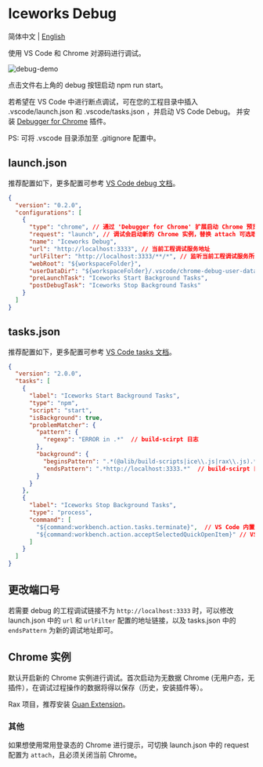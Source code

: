 # Iceworks Debug

简体中文 | [English](./debug.en.md)

使用 VS Code 和 Chrome 对源码进行调试。

![debug-demo](https://img.alicdn.com/tfs/TB1vCixhP39YK4jSZPcXXXrUFXa-1200-695.gif)

点击文件右上角的 debug 按钮启动 npm run start。 

若希望在 VS Code 中进行断点调试，可在您的工程目录中插入 .vscode/launch.json 和 .vscode/tasks.json ，并启动 VS Code Debug。
并安装 [Debugger for Chrome](https://marketplace.visualstudio.com/items?itemName=msjsdiag.debugger-for-chrome) 插件。

PS: 可将 .vscode 目录添加至 .gitignore 配置中。

## launch.json

推荐配置如下，更多配置可参考 [VS Code debug 文档](https://code.visualstudio.com/docs/editor/debugging#_launch-configurations)。

```json
{
  "version": "0.2.0",
  "configurations": [
    {
      "type": "chrome", // 通过 'Debugger for Chrome' 扩展启动 Chrome 预览。
      "request": "launch", // 调试会启动新的 Chrome 实例，替换 attach 可选取当前 Chrome 实例，但需要重启 Chrome。
      "name": "Iceworks Debug", 
      "url": "http://localhost:3333", // 当前工程调试服务地址
      "urlFilter": "http://localhost:3333/**/*", // 监听当前工程调试服务所有的 url
      "webRoot": "${workspaceFolder}",
      "userDataDir": "${workspaceFolder}/.vscode/chrome-debug-user-data", // 用于存放 Chrome 的用户数据（安装的浏览器插件等）
      "preLaunchTask": "Iceworks Start Background Tasks",
      "postDebugTask": "Iceworks Stop Background Tasks"
    }
  ]
}
```

## tasks.json

推荐配置如下，更多配置可参考 [VS Code tasks 文档]( https://code.visualstudio.com/docs/editor/tasks#vscode)。

```json
{
  "version": "2.0.0",
  "tasks": [
    {
      "label": "Iceworks Start Background Tasks",
      "type": "npm",
      "script": "start",
      "isBackground": true,
      "problemMatcher": {
        "pattern": {
          "regexp": "ERROR in .*"  // build-scirpt 日志
        },
        "background": {
          "beginsPattern": ".*(@alib/build-scripts|ice\\.js|rax\\.js).*", // build-scirpt 日志
          "endsPattern": ".*http://localhost:3333.*"  // build-scirpt 日志
        }
      }
    },
    {
      "label": "Iceworks Stop Background Tasks",
      "type": "process",
      "command": [
        "${command:workbench.action.tasks.terminate}",  // VS Code 内置命令
        "${command:workbench.action.acceptSelectedQuickOpenItem}" // VS Code 内置命令
      ]
    }
  ]
}

```

## 更改端口号
若需要 debug 的工程调试链接不为 `http://localhost:3333` 时，可以修改 launch.json 中的 `url` 和 `urlFilter` 配置的地址链接，以及 tasks.json 中的 `endsPattern` 为新的调试地址即可。

## Chrome 实例

默认开启新的 Chrome 实例进行调试。首次启动为无数据 Chrome (无用户态，无插件），在调试过程操作的数据将得以保存（历史，安装插件等）。

Rax 项目，推荐安装 [Guan Extension](https://chrome.google.com/webstore/detail/guan-extension/jfalnandddhgfnmejfgjgfbfnnkhljog)。

### 其他

如果想使用常用登录态的 Chrome 进行提示，可切换 launch.json 中的 request 配置为 `attach`，且必须关闭当前 Chrome。

